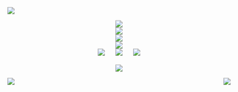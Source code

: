 <img src="https://carcuvorous.carrd.co/assets/images/gallery01/d6447140.gif?v=b471a82b"><br/>
<p align="center">
  <img src="https://carcuvorous.carrd.co/assets/images/gallery10/ee3446d6.png?v=b471a82b">
  <br/>
  <img align="center" src="https://spotify-github-profile.kittinanx.com/api/view?uid=jayy2007&cover_image=true&theme=novatorem&show_offline=true&background_color=121212&interchange=false&bar_color=990000&bar_color_cover=false">
   <br/> 
  <img align="center" src="https://carcuvorous.carrd.co/assets/images/gallery01/edef538f.gif?v=b471a82b">
    <br/>
  <img src="https://carcuvorous.carrd.co/assets/images/gallery10/aa18af73.png?v=b471a82b">
    <br/>
  <img src="https://carcuvorous.carrd.co/assets/images/gallery13/5d84dc9d.jpg?v=b471a82b" hspace="10" >
  <img src="https://carcuvorous.carrd.co/assets/images/gallery13/abd8e131.png?v=b471a82b" hspace="10" >
  <img src="https://carcuvorous.carrd.co/assets/images/gallery22/5ff5936f.png?v=b471a82b" hspace="10" >
    <br/>
    <br/>
  <img src="https://carcuvorous.carrd.co/assets/images/gallery04/790013b5.gif?v=b471a82b">
</p>
<img align="left" src="https://carcuvorous.carrd.co/assets/images/gallery15/caf9d7e5.png?v=b471a82b">
<img align="right" src="https://carcuvorous.carrd.co/assets/images/gallery01/38f981df.gif?v=b471a82b">
